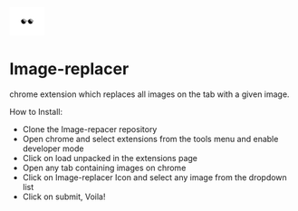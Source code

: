 ![](sunglassic.png)
# Image-replacer   
chrome extension which replaces all images on the tab with a given image.   
     
How to Install:    
* Clone the Image-repacer repository    
* Open chrome and select extensions from the tools menu and enable developer mode      
* Click on load unpacked in the extensions page     
* Open any tab containing images on chrome       
* Click on Image-replacer Icon and select any image from the dropdown list      
* Click on submit, Voila!      
